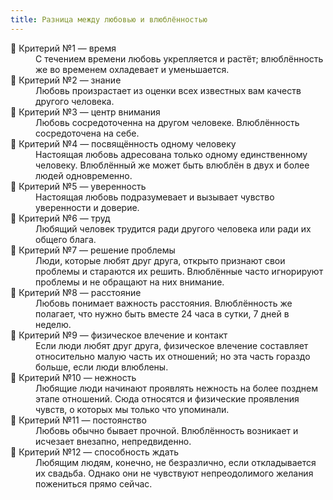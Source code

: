 ```yaml
---
title: Разница между любовью и влюблённостью
---
```

<dl><dt>💜 Критерий №1 — время</dt>

  <dd>С течением времени любовь укрепляется и растёт; влюблённость же во временем охладевает и уменьшается.</dd>
  
  
  <dt>💛 Критерий №2 — знание</dt>
  
  <dd>Любовь произрастает из оценки всех известных вам качеств другого человека.</dd>
  
  
  <dt>💜 Критерий №3 — центр внимания</dt>
  
  <dd>Любовь сосредоточенна на другом человеке. Влюблённость сосредоточена на себе.</dd>
  
  
  <dt>💛 Критерий №4 — посвящённость одному человеку</dt>
  
  <dd>Настоящая любовь адресована только одному единственному человеку. Влюблённый же может быть влюблён в двух и более людей одновременно.</dd>
  
  
  <dt>💜 Критерий №5 — уверенность</dt>
  
  <dd>Настоящая любовь подразумевает и вызывает чувство уверенности и доверие.</dd>
  
  
  <dt>💛 Критерий №6 — труд</dt>
  
  <dd>Любящий человек трудится ради другого человека или ради их общего блага.</dd>
  
  
  <dt>💜 Критерий №7 — решение проблемы</dt>
  
  <dd>Люди, которые любят друг друга, открыто признают свои проблемы и стараются их решить. Влюблённые часто игнорируют проблемы и не обращают на них внимание.</dd>
  
  
  <dt>💛 Критерий №8 — расстояние</dt>
  
  <dd>Любовь понимает важность расстояния. Влюблённость же полагает, что нужно быть вместе 24 часа в сутки, 7 дней в неделю.</dd>
  
  
  <dt>💜 Критерий №9 — физическое влечение и контакт</dt>
  
  <dd>Если люди любят друг друга, физическое влечение составляет относительно малую часть их отношений; но эта часть гораздо больше, если люди влюблены.</dd>
  
  
  <dt>💛 Критерий №10 — нежность</dt>
  
  <dd>Любящие люди начинают проявлять нежность на более позднем этапе отношений. Сюда относятся и физические проявления чувств, о которых мы только что упоминали.</dd>
  
  
  <dt>💜 Критерий №11 — постоянство</dt>
  
  <dd>Любовь обычно бывает прочной. Влюблённость возникает и исчезает внезапно, непредвиденно.</dd>
  
  
  <dt>💛 Критерий №12 — способность ждать</dt>
  
  <dd>Любящим людям, конечно, не безразлично, если откладывается их свадьба. Однако они не чувствуют непреодолимого желания пожениться прямо сейчас.</dd>
</dl>
